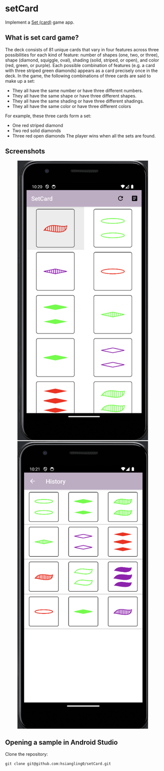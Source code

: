 # setCard

Implement a [Set (card)](https://en.wikipedia.org/wiki/Set_(card_game)) game app.

## What is set card game?
The deck consists of 81 unique cards that vary in four features across three possibilities for each kind of feature: number of shapes (one, two, or three), shape (diamond, squiggle, oval), shading (solid, striped, or open), and color (red, green, or purple). Each possible combination of features (e.g. a card with three striped green diamonds) appears as a card precisely once in the deck. In the game, the following combinations of three cards are said to make up a set:

* They all have the same number or have three different numbers.
* They all have the same shape or have three different shapes.
* They all have the same shading or have three different shadings.
* They all have the same color or have three different colors

For example, these three cards form a set:
* One red striped diamond
* Two red solid diamonds
* Three red open diamonds
The player wins when all the sets are found.

## Screenshots
<figure class="half">
  <img src="readme_img/game.png" alt="game">
  <img src="readme_img/history.png" alt="history">
</figure>

## Opening a sample in Android Studio

Clone the repository:

```
git clone git@github.com:hsiangling0/setCard.git
```

